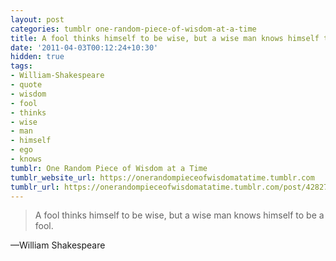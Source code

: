```yaml
---
layout: post
categories: tumblr one-random-piece-of-wisdom-at-a-time
title: A fool thinks himself to be wise, but a wise man knows himself to be a fool.
date: '2011-04-03T00:12:24+10:30'
hidden: true
tags:
- William-Shakespeare
- quote
- wisdom
- fool
- thinks
- wise
- man
- himself
- ego
- knows
tumblr: One Random Piece of Wisdom at a Time
tumblr_website_url: https://onerandompieceofwisdomatatime.tumblr.com
tumblr_url: https://onerandompieceofwisdomatatime.tumblr.com/post/4282723255/a-fool-thinks-himself-to-be-wise-but-a-wise-man
---
```

> A fool thinks himself to be wise, but a wise man knows himself to be a fool.

—William Shakespeare
